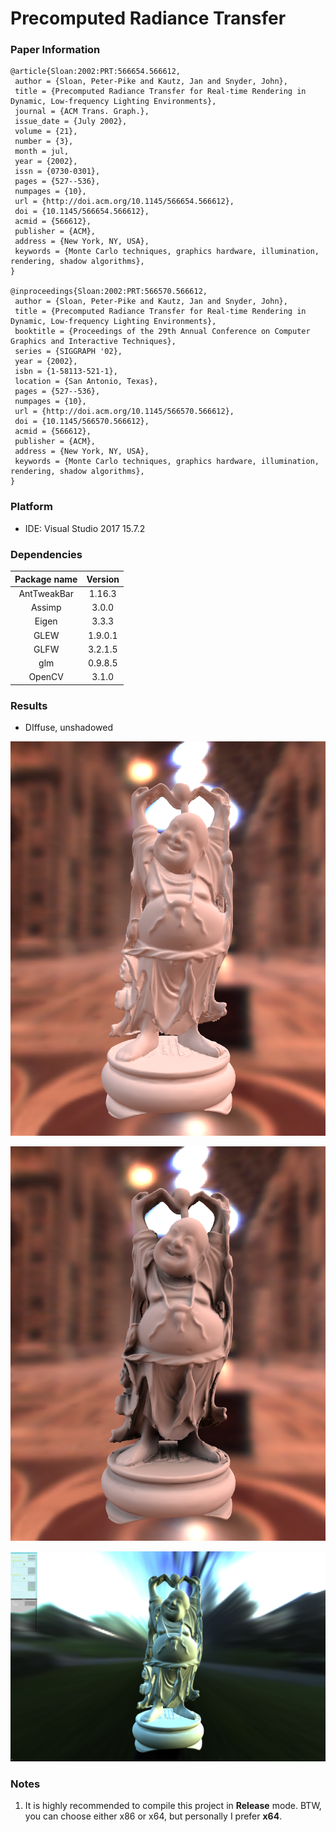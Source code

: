 

# Precomputed Radiance Transfer

### Paper Information

```
@article{Sloan:2002:PRT:566654.566612,
 author = {Sloan, Peter-Pike and Kautz, Jan and Snyder, John},
 title = {Precomputed Radiance Transfer for Real-time Rendering in Dynamic, Low-frequency Lighting Environments},
 journal = {ACM Trans. Graph.},
 issue_date = {July 2002},
 volume = {21},
 number = {3},
 month = jul,
 year = {2002},
 issn = {0730-0301},
 pages = {527--536},
 numpages = {10},
 url = {http://doi.acm.org/10.1145/566654.566612},
 doi = {10.1145/566654.566612},
 acmid = {566612},
 publisher = {ACM},
 address = {New York, NY, USA},
 keywords = {Monte Carlo techniques, graphics hardware, illumination, rendering, shadow algorithms},
} 

@inproceedings{Sloan:2002:PRT:566570.566612,
 author = {Sloan, Peter-Pike and Kautz, Jan and Snyder, John},
 title = {Precomputed Radiance Transfer for Real-time Rendering in Dynamic, Low-frequency Lighting Environments},
 booktitle = {Proceedings of the 29th Annual Conference on Computer Graphics and Interactive Techniques},
 series = {SIGGRAPH '02},
 year = {2002},
 isbn = {1-58113-521-1},
 location = {San Antonio, Texas},
 pages = {527--536},
 numpages = {10},
 url = {http://doi.acm.org/10.1145/566570.566612},
 doi = {10.1145/566570.566612},
 acmid = {566612},
 publisher = {ACM},
 address = {New York, NY, USA},
 keywords = {Monte Carlo techniques, graphics hardware, illumination, rendering, shadow algorithms},
} 
```



### Platform

- IDE: Visual Studio 2017 15.7.2



### Dependencies

| Package name | Version |
| :----------: | :-----: |
| AntTweakBar  | 1.16.3  |
|    Assimp    |  3.0.0  |
|    Eigen     |  3.3.3  |
|     GLEW     | 1.9.0.1 |
|     GLFW     | 3.2.1.5 |
|     glm      | 0.9.8.5 |
|    OpenCV    |  3.1.0  |



### Results

- DIffuse, unshadowed

![](https://github.com/Fairyland0902/PRT-SH/raw/master/screenshots/1.png)

![](https://github.com/Fairyland0902/PRT-SH/raw/master/screenshots/2.png)

![](https://github.com/Fairyland0902/PRT-SH/raw/master/screenshots/3.png)



### Notes

1. It is highly recommended to compile this project in **Release** mode. BTW, you can choose either x86 or x64, but personally I prefer **x64**.